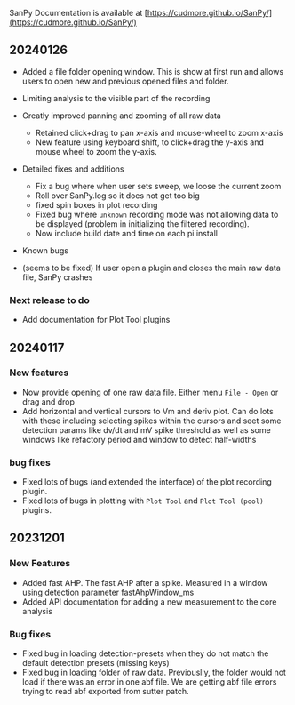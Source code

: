 
SanPy Documentation is available at [https://cudmore.github.io/SanPy/](https://cudmore.github.io/SanPy/)

## 20240126

 - Added a file folder opening window. This is show at first run and allows users to open new and previous opened files and folder.
 - Limiting analysis to the visible part of the recording
 - Greatly improved panning and zooming of all raw data
   - Retained click+drag to pan x-axis and mouse-wheel to zoom x-axis
   - New feature using keyboard shift, to click+drag the y-axis and mouse wheel to zoom the y-axis.

- Detailed fixes and additions
  - Fix a bug where when user sets sweep, we loose the current zoom
  - Roll over SanPy.log so it does not get too big
  - fixed spin boxes in plot recording
  - Fixed bug where `unknown` recording mode was not allowing data to be displayed (problem in initializing the filtered recording).
  - Now include build date and time on each pi install

 - Known bugs
  - (seems to be fixed) If user open a plugin and closes the main raw data file, SanPy crashes
  
### Next release to do
 
 - Add documentation for Plot Tool plugins

## 20240117

### New features
 - Now provide opening of one raw data file. Either menu `File - Open` or drag and drop
 - Add horizontal and vertical cursors to Vm and deriv plot. Can do lots with these including selecting spikes within the cursors and seet some detection params like dv/dt and mV spike threshold as well as some windows like refactory period and window to detect half-widths

### bug fixes
 - Fixed lots of bugs (and extended the interface) of the plot recording plugin.
 - Fixed lots of bugs in plotting with `Plot Tool` and `Plot Tool (pool)` plugins.
 
## 20231201

### New Features
 - Added fast AHP. The fast AHP after a spike. Measured in a window using detection parameter fastAhpWindow_ms
 - Added API documentation for adding a new measurement to the core analysis

### Bug fixes
 - Fixed bug in loading detection-presets when they do not match the default detection presets (missing keys)
 - Fixed bug in loading folder of raw data. Previouslly, the folder would not load if there was an error in one abf file. We are getting abf file errors trying to read abf exported from sutter patch.

